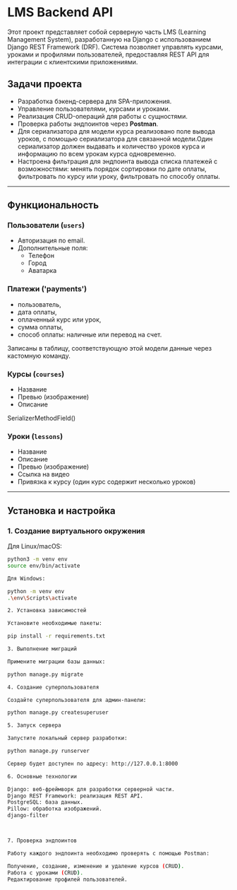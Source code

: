 # LMS Backend API

Этот проект представляет собой серверную часть LMS (Learning Management System), разработанную на Django с использованием Django REST Framework (DRF). Система позволяет управлять курсами, уроками и профилями пользователей, предоставляя REST API для интеграции с клиентскими приложениями.

##  Задачи проекта

- Разработка бэкенд-сервера для SPA-приложения.
- Управление пользователями, курсами и уроками.
- Реализация CRUD-операций для работы с сущностями.
- Проверка работы эндпоинтов через **Postman**.
- Для сериализатора для модели курса реализовано поле вывода уроков, с помощью сериализатора для связанной модели.Один сериализатор должен выдавать и количество уроков курса и информацию по всем урокам курса одновременно.
- Настроена фильтрация для эндпоинта вывода списка платежей с возможностями:
    менять порядок сортировки по дате оплаты,
    фильтровать по курсу или уроку,
    фильтровать по способу оплаты.

---

##  Функциональность

### Пользователи (`users`)
- Авторизация по email.
- Дополнительные поля:
  - Телефон
  - Город
  - Аватарка

### Платежи ('payments')
- пользователь,
-  дата оплаты,
-  оплаченный курс или урок,
-  сумма оплаты,
-  способ оплаты: наличные или перевод на счет.
   
Записаны в таблицу, соответствующую этой модели данные через кастомную команду.


### Курсы (`courses`)
- Название
- Превью (изображение)
- Описание


SerializerMethodField()

### Уроки (`lessons`)
- Название
- Описание
- Превью (изображение)
- Ссылка на видео
- Привязка к курсу (один курс содержит несколько уроков)

---

##  Установка и настройка

### 1. Создание виртуального окружения
Для Linux/macOS:
```bash
python3 -m venv env
source env/bin/activate

Для Windows:

python -m venv env  
.\env\Scripts\activate  

2. Установка зависимостей

Установите необходимые пакеты:

pip install -r requirements.txt  

3. Выполнение миграций

Примените миграции базы данных:

python manage.py migrate  

4. Создание суперпользователя

Создайте суперпользователя для админ-панели:

python manage.py createsuperuser  

5. Запуск сервера

Запустите локальный сервер разработки:

python manage.py runserver  

Сервер будет доступен по адресу: http://127.0.0.1:8000

6. Основные технологии

Django: веб-фреймворк для разработки серверной части.
Django REST Framework: реализация REST API.
PostgreSQL: база данных.
Pillow: обработка изображений.
django-filter



7. Проверка эндпоинтов

Работу каждого эндпоинта необходимо проверять с помощью Postman:

Получение, создание, изменение и удаление курсов (CRUD).
Работа с уроками (CRUD).
Редактирование профилей пользователей.
